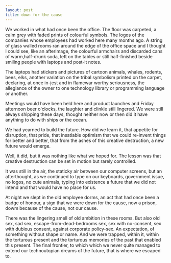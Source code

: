 ```yaml
---
layout: post
title: down for the cause
---
```


We worked in what had once been the office. The floor was carpeted, a calm grey
with faded prints of colourful symbols. The logos of the companies whose
employees had worked here many months ago. A string of glass walled rooms
ran around the edge of the office space and I thought I could see, like an afterimage,
the colourful armchairs and discarded cans of warm,half-drunk soda, left on the tables or still
half-finished beside smiling people with laptops and post-it notes.

The laptops had stickers and pictures of cartoon animals, whales, rodents, bees, elks,
another variation on the tribal symbolism printed on the carpet, declaring, at once in-jest
and in flamewar worthy seriousness, the allegiance of the owner to one technology library
or programming language or another. 

Meetings would have been held here and product launches and Friday afternoon beer o'clocks,
the laughter and clinkle still lingered. We were still always shipping these days, thought neither
now or then did it have anything to do with ships or the ocean. 

We had yearned to build the future. How did we learn it, that appetite for disruption, that pride,
that insatiable optimism that we could re-invent things for better and better, that from the ashes
of this creative destruction, a new future would emerge. 

Well, it did, but it was nothing like what we hoped for. The lesson was that creative destruction
can be set in motion but rarely controlled. 

It was still in the air, the staticky air between our computer screens, but an afterthought,
as we continued to type on our keyboards, government issue, no logos, no cute animals, 
typing into existence a future that we did not intend and that would have no place for us. 

At night we slept in the old employee dorms, an act that had once been a badge of honour, a sign
that we were down for the cause, now a prison, dowm because of the cause, not our cause.

There was the lingering smell of old ambition in these rooms. But also old sex, sad sex, escape-from-dead-bedrooms sex, sex with no-consent, sex with dubious consent, against corporate policy-sex. An expectation, of something without shape or name. And we were trapped, within it, within the torturous present and the torturous memories of the past that enabled this present. The final frontier, to which  which we never quite managed to extend our technoutopian dreams of the future, that is where we escaped to.

